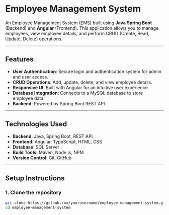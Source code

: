 # Employee Management System 

An Employee Management System (EMS) built using **Java Spring Boot** (Backend) and **Angular** (Frontend). This application allows you to manage employees, view employee details, and perform CRUD (Create, Read, Update, Delete) operations.

---

## Features

- **User Authentication**: Secure login and authentication system for admin and user access.
- **CRUD Operations**: Add, update, delete, and view employee details.
- **Responsive UI**: Built with Angular for an intuitive user experience.
- **Database Integration**: Connects to a MySQL database to store employee data.
- **Backend**: Powered by Spring Boot REST API.

---

## Technologies Used

- **Backend**: Java, Spring Boot, REST API
- **Frontend**: Angular, TypeScript, HTML, CSS
- **Database**: SQL Server
- **Build Tools**: Maven, Node.js, NPM
- **Version Control**: Git, GitHub

---

## Setup Instructions

### 1. Clone the repository

```bash
git clone https://github.com/yourusername/employee-management-system.git
cd employee-management-system
